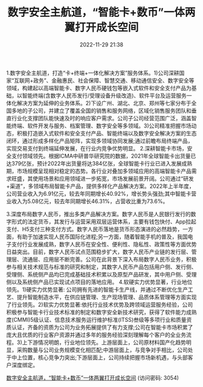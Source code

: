 ﻿---
title: 数字安全主航道，“智能卡+数币”一体两翼打开成长空间
date: 2022-11-29 21:38
tags:
- 楚天龙
updated: 1970-01-01 08:00:00
---

1.数字安全主航道，打造“卡+终端+一体化解决方案”服务体系。1)公司深耕国家“互联网+政务”、金融惠民、社会保障、智慧交通、移动通信安全、数字安全等领域，构建起以高端智能卡、数字人民币硬钱包等嵌入式软件和安全支付产品为基础，以智能终端(含数字人民币发行/受理设备升级改造)、软件平台及运营服务一体化解决方案为延伸的业务体系。2)下设广州、湖北、北京、郑州等七家分布于全国多地的子公司，并建立了覆盖全国的销售和服务网络，区域化销售服务团队和垂直行业化支撑团队能快速及时的响应客户需求。公司子公司经营范围广泛，涵盖智能终端、软件开发与服务、档案管理、数字安全等多领域。3)公司精准把握市场动态，积极打造嵌入式软件和安全支付产品、智能终端以及数字安全解决方案的生态闭环，通过形成多样化产品矩阵，实现多领域协同发展;通过前瞻布局终端产品，实现交易支付到终端延伸发展，在行业内竞争优势明显。
2.深耕智能卡市场，安全支付领域领先。根据ICMA中研普华研究院的数据，2021年全球智能卡出货量已达379亿张，预计2022年出货量将达384亿张，全球智能卡行业已进入发展成熟期，市场规模呈现相对稳定的态势。各行业对叠加多领域应用的高端智能卡产品需求旺盛，其使用场景和应用领域进一步拓宽，市场发展前景开阔。公司通过“研发+渠道”，多领域布局智能卡产品，提供多样化产品解决方案。2022年上半年度，公司营业收入为6.91亿元，较去年同期增长40.92%，增长势头强劲;其中智能卡营业收入为5.08亿元，较去年同期增长46.31%，占营收比重为73.6%。
<!-- more -->
3.深度布局数字人民币，推出多类产品解决方案。数字人民币是人民银行发行的数字形式的法定货币，其发行与运营采用双层运营体系，主要有钱包快付、App拉起支付、H5支付三种支付方式。数字人民币落地是货币形态演进的必然趋势，一方面，有助于加速实现人民币国际化进程;另一方面，随着智能手机的普及，我国电子支付行业发展成熟，数字人民币在安全性、便利性、隐私性、政策性等方面优势日益突出。目前，数字人民币试点范围稳步扩大，数字人民币产业链的发行层、管理层、流通层、应用层不断完善。公司在此背景下深入布局数字人民币业务，积极参与相关技术规范与标准的研究和制定，其数字人民币产品包括用户侧、发行侧、受理侧、系统侧产品均已完成基础技术积累以及原型产品研发，其中用户侧、受理侧以及系统侧产品已实现试点项目的落地应用。
4.软硬实力优势显著，行业地位领先。1)硬实力优势显著:
公司拥有先进的智能卡生产线，并通过不断优化生产工艺、提升智能制造水平，在供应链管理、生产现场管理、品质体系管理等方面实现了行业领先。2)软实力优势显著:依托行业技术优势及跨领域运营服务经验，公司积极参与智能卡行业技术标准的制定和数字安全新技术研究，获得了软件能力成熟度(CMMI)5级认证、信息技术服务运行维护标准(ITSS)叁级等多项行业和质量资质认证，齐备的资质为公司为业务拓展提供了有力支撑;公司在智能卡市场积累了庞大且优质的行业客户资源并通过多年的服务经验深刻理解每个客户的全业务流程。3)上下游情况明朗，行业地位领先。上游层面上，公司原材料国产化趋势明显，采购数量与公司业务规模变化相匹配;中游层面上，与竞争对手相比，公司处于中上位置，核心竞争力突出;下游层面上，公司持续把握市场新机遇，与头部客户深度绑定。

[数字安全主航道，“智能卡+数币”一体两翼打开成长空间](https://url12.ctfile.com/f/3948612-735791831-2b9380?p=3054)
(访问密码: 3054)

